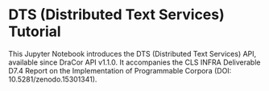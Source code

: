 # DTS (Distributed Text Services) Tutorial

This Jupyter Notebook introduces the DTS (Distributed Text Services) API, available since DraCor API v1.1.0. It accompanies the CLS INFRA Deliverable D7.4 Report on the Implementation of Programmable Corpora (DOI: 10.5281/zenodo.15301341).